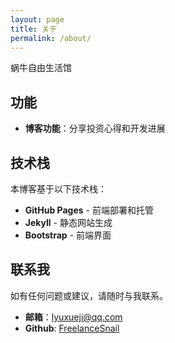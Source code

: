 ```yaml
---
layout: page
title: 关于
permalink: /about/
---
```


蜗牛自由生活馆

## 功能

- **博客功能**：分享投资心得和开发进展

## 技术栈

本博客基于以下技术栈：
- **GitHub Pages** - 前端部署和托管
- **Jekyll** - 静态网站生成
- **Bootstrap** - 前端界面

## 联系我

如有任何问题或建议，请随时与我联系。

- **邮箱**：[lyuxueji@qq.com](mailto:lyuxueji@qq.com)
- **Github**: [FreelanceSnail](https://github.com/FreelanceSnail)

